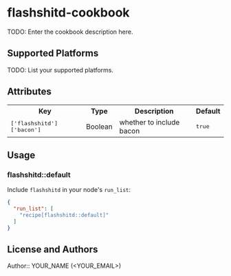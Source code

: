 # flashshitd-cookbook

TODO: Enter the cookbook description here.

## Supported Platforms

TODO: List your supported platforms.

## Attributes

<table>
  <tr>
    <th>Key</th>
    <th>Type</th>
    <th>Description</th>
    <th>Default</th>
  </tr>
  <tr>
    <td><tt>['flashshitd']['bacon']</tt></td>
    <td>Boolean</td>
    <td>whether to include bacon</td>
    <td><tt>true</tt></td>
  </tr>
</table>

## Usage

### flashshitd::default

Include `flashshitd` in your node's `run_list`:

```json
{
  "run_list": [
    "recipe[flashshitd::default]"
  ]
}
```

## License and Authors

Author:: YOUR_NAME (<YOUR_EMAIL>)
